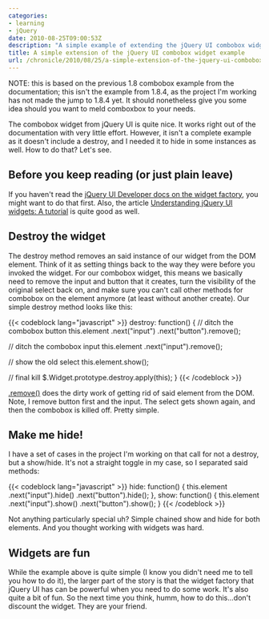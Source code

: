 ```yaml
---
categories:
- learning
- jQuery
date: 2010-08-25T09:00:53Z
description: "A simple example of extending the jQuery UI combobox widget and a little bit of overall widget love."
title: A simple extension of the jQuery UI combobox widget example
url: /chronicle/2010/08/25/a-simple-extension-of-the-jquery-ui-combobox-widget-example/
---
```


NOTE: this is based on the previous 1.8 combobox example from the documentation; this isn't the example from 1.8.4, as the project I'm working has not made the jump to 1.8.4 yet.  It should nonetheless give you some idea should you want to meld comboxbox to your needs.

The combobox widget from jQuery UI is quite nice.  It works right out of the documentation with very little effort.  However, it isn't a complete example as it doesn't include a destroy, and I needed it to hide in some instances as well.  How to do that?  Let's see.

## Before you keep reading (or just plain leave)
If you haven't read the <a href="http://jqueryui.com/docs/Developer_Guide#The_widget_factory">jQuery UI Developer docs on the widget factory</a>, you might want to do that first.  Also, the article <a href="http://bililite.com/blog/understanding-jquery-ui-widgets-a-tutorial/">Understanding jQuery UI widgets: A tutorial</a> is quite good as well.

## Destroy the widget
The destroy method removes an said instance of our widget from the DOM element.  Think of it as setting things back to the way they were before you invoked the widget.  For our combobox widget, this means we basically need to remove the input and button that it creates, turn the visibility of the original select back on, and make sure you can't call other methods for combobox on the element anymore (at least without another create).  Our simple destroy method looks like this:

{{< codeblock lang="javascript" >}}
destroy: function() {
  // ditch the combobox button
  this.element
     .next("input")
     .next("button").remove();

  // ditch the combobox input
  this.element
     .next("input").remove();
  
  // show the old select
  this.element.show();
  
  // final kill
 $.Widget.prototype.destroy.apply(this);
}
{{< /codeblock >}}

<a href="http://api.jquery.com/remove/">.remove()</a> does the dirty work of getting rid of said element from the DOM.  Note, I remove button first and the input.  The select gets shown again, and then the combobox is killed off.  Pretty simple.


## Make me hide!
I have a set of cases in the project I'm working on that call for not a destroy, but a show/hide.  It's not a straight toggle in my case, so I separated said methods: 

{{< codeblock lang="javascript" >}}
hide: function() {
  this.element
    .next("input").hide()
    .next("button").hide();
},
show: function() {
  this.element
    .next("input").show()
    .next("button").show();
}
{{< /codeblock >}}

Not anything particularly special uh?  Simple chained show and hide for both elements.  And you thought working with widgets was hard.

## Widgets are fun
While the example above is quite simple (I know you didn't need me to tell you how to do it), the larger part of the story is that the widget factory that jQuery UI has can be powerful when you need to do some work.  It's also quite a bit of fun.  So the next time you think, humm, how to do this...don't discount the widget.  They are your friend.
